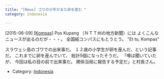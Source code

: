 ```yaml
---
title: "[News] ゴワの少年がまた卵を産む "
category: Indonesia

---
```


[2015-06-09] [[Kompas]](http://kom.ps/AFscue)  Pos Kupang （ＮＴＴ州の地方新聞）には
よくこんなニュースが出るのだが・・・。
全国紙コンパスにもとうとう。
"Et tu, Kompas"

<!--more-->

 スラウェシ島のゴワでの出来事だ。
１２歳の小学生が卵を産んだ、という記事だ。
これまでに卵を産んでいて、
総計5個になったそうだ。
「噂は聞いていたが、
今回は私の目の前で出来事だ。
関係当局に報告する予定だ」と村長さん。

- Category: [Indonesia](/categories.html#Indonesia)

